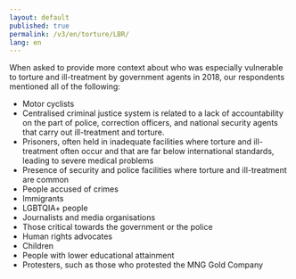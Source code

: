 ```yaml
---
layout: default
published: true
permalink: /v3/en/torture/LBR/
lang: en
---
```


When asked to provide more context about who was especially vulnerable to torture and ill-treatment by government agents in 2018, our respondents mentioned all of the following:
-	Motor cyclists
-	Centralised criminal justice system is related to a lack of accountability on the part of police, correction officers, and national security agents that carry out ill-treatment and torture.
-	Prisoners, often held in inadequate facilities where torture and ill-treatment often occur and that are far below international standards, leading to severe medical problems
-	Presence of security and police facilities where torture and ill-treatment are common
-	People accused of crimes
-	Immigrants
-	LGBTQIA+ people
-	Journalists and media organisations
-	Those critical towards the government or the police
-	Human rights advocates
-	Children
-	People with lower educational attainment
-	Protesters, such as those who protested the MNG Gold Company


